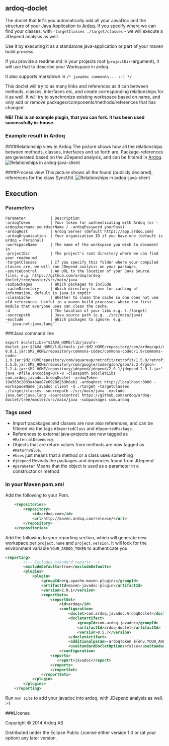 ardoq-doclet
----

The doclet that let's you automatically add all your JavaDoc and the structure of your Java Application to [Ardoq](http://www.ardoq.com).
If you specify where we can find your classes, with ```-targetClasses ./target/classes``` - we will execute a JDepend analysis as well.

Use it by executing it as a standalone java-application or part of your maven build process.

If you provide a readme.md in your projects root (```projectDir```-argument), it will use that to describe your Workspace in ardoq.

It also supports markdown in ```/* javadoc comments... :-) */```

This doclet will try to as many links and references as it can between methods, classes, interfaces etc, and create corresponding relationships for it as well.
It will try to synchronize existing workspace based on name, and only add or remove packages/components/methods/references that has changed.

**NB! This is an example plugin, that you can fork. It has been used successfully in-house.**

### Example result in Ardoq

####Relationship view in Ardoq
The picture shows how all the relationships between methods, classes, interfaces and so forth are.
Package-references are generated based on the JDepend analysis, and can be filtered in [Ardoq](http://ardoq.com).
![Relationships in ardoq-java-client](https://github.com/ardoq/ardoq-doclet/raw/master/examples/ardoq-java-client-example.png)

####Process view
This picture shows all the found (publicly declared), references for the class SyncUtil.
![Relationships in ardoq-java-client](https://github.com/ardoq/ardoq-doclet/raw/master/examples/SyncUtil_process_links.png)

Execution
------------

### Parameters
```
Parameter           | Description
-ardoqToken         | Your token for authenticating with Ardoq (or -ardoqUsername yourUserName / -ardoqPassword yourPass)
-ardoqHost          | Ardoq Server (default https://app.ardoq.com)
-ardoqOrganization  | Your organization ID if you have one (default is ardoq = Personal)
-workspaceName      | The name of the workspace you wish to document in
-projectDir         | The project's root directory where we can find your readme.md
-targetClasses      | If you specify this folder where your compiled classes are, we will run JDepend analysis on your packages.
-sourceControl      | An URL to the location of your Java Source files, e.g. https://github.com/ardoq/ardoq-doclet/tree/master/src/main/java
-subpackages        | Which packages to include
-cacheDirectory     | Which directory to use for caching of information, default is java.io.tmpdir
-cleanCache         | Whether to clean the cache so one does not use old references. Useful in a maven build processes where the first module that everyone uses can clean the cache.
-d                  | The location of your libs e.g. (./target)
-sourcepath         | Java source path (e.g. ./src/main/java)
-exclude            | Which packages to ignore; e.g. ```java.net:java.lang```
```

###Java command line
```
export docletLibs="$JAVA_HOME/lib/javafx-doclet.jar:$JAVA_HOME/lib/tools.jar:$M2_HOME/repository/com/ardoq/api/client/0.8.1/client-0.8.1.jar:$M2_HOME/repository/commons-codec/commons-codec/1.9/commons-codec-1.9.jar:$M2_HOMErepository/com/squareup/retrofit/retrofit/1.5.0/retrofit-1.5.0.jar:$M2_HOME/repository/com/google/code/gson/gson/2.2.4/gson-2.2.4.jar:$M2_HOME/repository/jdepend/jdepend/2.9.1/jdepend-2.9.1.jar"
java -Dfile.encoding=UTF-8 -classpath $docletLibs com.ardoq.javadoc.ArdoqDoclet -ardoqToken 19a563c2083a48aa87e6928d269b8ab1 -ardoqHost http://localhost:8080 -workspaceName javadoc client -d ./target -targetClasses ./target/classes -sourcepath ./src/main/java -exclude java.net:java.lang -sourceControl https://github.com/ardoq/ardoq-doclet/tree/master/src/main/java -subpackages com.ardoq
```
### Tags used
* Import pacakages and classes are now also references, and can be filtered via the tags `#ImportedClass` and `#ImportedPackage`.
* References to external java-projects are now tagged as `#ExternalDependecy`.
* Objects that are return values from methods are now tagged as `#ReturnValue`.
* `#Uses` just means that a method or a class uses something
* `#jdepend` Reveals the packages and depencies found from JDepend
* `#parameter`  Means that the object is used as a parameter in a constructor or method

### In your Maven pom.xml
Add the following to your Pom.

```xml
    <repositories>
        <repository>
            <id>ardoq.com</id>
            <url>http://maven.ardoq.com/release/</url>
        </repository>
    </repositories>
```

Add the following to your reporting section, which will generate new workspace per ```project.name``` and ```project.version```.
It will look for the environment variable ```YOUR_ARDOQ_TOKEN``` to authenticate you.

```xml
<reporting>
        <!-- Excludes standard reports -->
        <excludeDefaults>true</excludeDefaults>
        <plugins>
            <plugin>
                <groupId>org.apache.maven.plugins</groupId>
                <artifactId>maven-javadoc-plugin</artifactId>
                <version>2.9.1</version>
                <reportSets>
                    <reportSet>
                        <id>ardoq</id>
                        <configuration>
                            <doclet>com.ardoq.javadoc.ArdoqDoclet</doclet>
                            <docletArtifact>
                                <groupId>com.ardoq.javadoc</groupId>
                                <artifactId>ardoq-doclet</artifactId>
                                <version>0.5.7</version>
                            </docletArtifact>
                            <additionalparam>-ardoqToken ${env.YOUR_ARDOQ_TOKEN} -projectDir "${project.build.directory}/../" -targetClasses ${project.build.outputDirectory} -workspaceName "${project.name}-${project.version}"</additionalparam>
                            <useStandardDocletOptions>false</useStandardDocletOptions>
                        </configuration>
                    <reports>
                       <report>javadoc</report>
                    </reports>
                    </reportSet>
                </reportSets>
            </plugin>
        </plugins>
    </reporting>
```

Run ```mvn site``` to add your javadoc into ardoq, with JDepend analysis as well. :-)


###License

Copyright © 2014 Ardoq AS

Distributed under the Eclipse Public License either version 1.0 or (at your option) any later version.